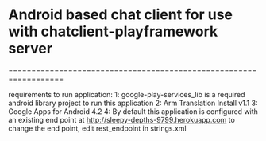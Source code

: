 # Android based chat client for use with chatclient-playframework server
==================================================================

requirements to run application:
1: google-play-services_lib is a required android library project to run this application
2: Arm Translation Install v1.1
3: Google Apps for Android 4.2
4: By default this application is configured with an existing end point at http://sleepy-depths-9799.herokuapp.com
to change the end point, edit rest_endpoint in strings.xml